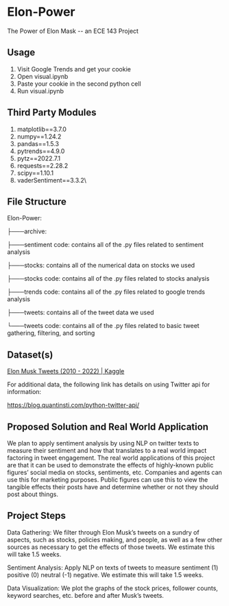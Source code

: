 # Elon-Power
The Power of Elon Mask -- an ECE 143 Project

## Usage

1. Visit Google Trends and get your cookie
2. Open visual.ipynb
3. Paste your cookie in the second python cell
4. Run visual.ipynb

## Third Party Modules

1. matplotlib==3.7.0
2. numpy==1.24.2
3. pandas==1.5.3
4. pytrends==4.9.0
5. pytz==2022.7.1
6. requests==2.28.2
7. scipy==1.10.1
8. vaderSentiment==3.3.2\

## File Structure

Elon-Power:


├───archive: 


├───sentiment code: contains all of the .py files related to sentiment analysis


├───stocks: contains all of the numerical data on stocks we used


├───stocks code: contains all of the .py files related to stocks analysis


├───trends code: contains all of the .py files related to google trends analysis


├───tweets: contains all of the tweet data we used


└───tweets code: contains all of the .py files related to basic tweet gathering, filtering, and sorting


## Dataset(s)

[Elon Musk Tweets (2010 - 2022) | Kaggle](https://www.kaggle.com/datasets/ayhmrba/elon-musk-tweets-2010-2021?select=2016.csv)

For additional data, the following link has details on using Twitter api for information:

https://blog.quantinsti.com/python-twitter-api/

## Proposed Solution and Real World Application

We plan to apply sentiment analysis by using NLP on twitter texts to measure their sentiment and how that translates to a real world impact factoring in tweet engagement. The real world applications of this project are that it can be used to demonstrate the effects of highly-known public figures’ social media on stocks, sentiments, etc. Companies and agents can use this for marketing purposes. Public figures can use this to view the tangible effects their posts have and determine whether or not they should post about things. 

## Project Steps

Data Gathering: We filter through Elon Musk’s tweets on a sundry of aspects, such as stocks, policies making, and people, as well as a few other sources as necessary to get the effects of those tweets. We estimate this will take 1.5 weeks.

Sentiment Analysis: Apply NLP on texts of tweets to measure sentiment (1) positive (0) neutral (-1) negative. We estimate this will take 1.5 weeks. 

Data Visualization: We plot the graphs of the stock prices, follower counts, keyword searches, etc. before and after Musk’s tweets.
 




